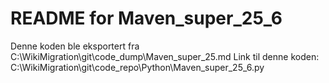 # README for Maven_super_25_6
Denne koden ble eksportert fra C:\WikiMigration\git\code_dump\Maven_super_25.md
Link til denne koden: C:\WikiMigration\git\code_repo\Python\Maven_super_25_6.py

